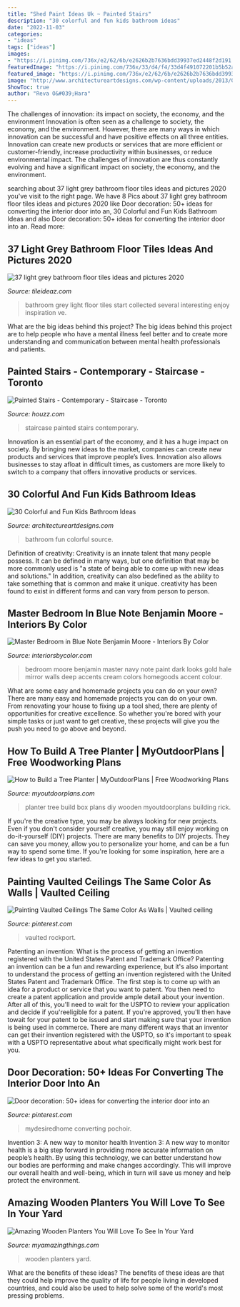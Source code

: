 ```yaml
---
title: "Shed Paint Ideas Uk ~ Painted Stairs"
description: "30 colorful and fun kids bathroom ideas"
date: "2022-11-03"
categories:
- "ideas"
tags: ["ideas"]
images:
- "https://i.pinimg.com/736x/e2/62/6b/e2626b2b7636bdd39937ed2448f2d191.jpg"
featuredImage: "https://i.pinimg.com/736x/33/d4/f4/33d4f491072201b5b52ab2eb6ed36c06.jpg"
featured_image: "https://i.pinimg.com/736x/e2/62/6b/e2626b2b7636bdd39937ed2448f2d191.jpg"
image: "http://www.architectureartdesigns.com/wp-content/uploads/2013/07/87-630x945.jpg"
ShowToc: true
author: "Reva O&#039;Hara"
---
```



The challenges of innovation: its impact on society, the economy, and the environment
Innovation is often seen as a challenge to society, the economy, and the environment. However, there are many ways in which innovation can be successful and have positive effects on all three entities. Innovation can create new products or services that are more efficient or customer-friendly, increase productivity within businesses, or reduce environmental impact. The challenges of innovation are thus constantly evolving and have a significant impact on society, the economy, and the environment.

	

		
searching about 37 light grey bathroom floor tiles ideas and pictures 2020 you've visit to the right page. We have 8 Pics about 37 light grey bathroom floor tiles ideas and pictures 2020 like Door decoration: 50+ ideas for converting the interior door into an, 30 Colorful and Fun Kids Bathroom Ideas and also Door decoration: 50+ ideas for converting the interior door into an. Read more:
		
    
## 37 Light Grey Bathroom Floor Tiles Ideas And Pictures 2020

<img loading=lazy src="https://www.tileideaz.com/wp-content/uploads/2015/03/light_grey_bathroom_floor_tiles_7.jpg" onerror="this.onerror=null;this.src='https://tse2.mm.bing.net/th?id=OIP.6-AvdQjIowgi9r4T3RYXkwHaLL&amp;pid=15.1';" alt="37 light grey bathroom floor tiles ideas and pictures 2020">

_Source: tileideaz.com_

>bathroom grey light floor tiles start collected several interesting enjoy inspiration ve. 

	

What are the big ideas behind this project?
The big ideas behind this project are to help people who have a mental illness feel better and to create more understanding and communication between mental health professionals and patients.

    
## Painted Stairs - Contemporary - Staircase - Toronto

<img loading=lazy src="https://st.hzcdn.com/simgs/fe8133da01f9306c_4-0808/contemporary-staircase.jpg" onerror="this.onerror=null;this.src='https://tse3.mm.bing.net/th?id=OIP.CAAne4isdgXem4UTFDhOHgHaJ4&amp;pid=15.1';" alt="Painted Stairs - Contemporary - Staircase - Toronto">

_Source: houzz.com_

>staircase painted stairs contemporary. 

	

Innovation is an essential part of the economy, and it has a huge impact on society. By bringing new ideas to the market, companies can create new products and services that improve people’s lives. Innovation also allows businesses to stay afloat in difficult times, as customers are more likely to switch to a company that offers innovative products or services.

    
## 30 Colorful And Fun Kids Bathroom Ideas

<img loading=lazy src="http://www.architectureartdesigns.com/wp-content/uploads/2013/07/87-630x945.jpg" onerror="this.onerror=null;this.src='https://tse2.mm.bing.net/th?id=OIP.FCOV-g3KOmmGghTH11lL4gHaLH&amp;pid=15.1';" alt="30 Colorful and Fun Kids Bathroom Ideas">

_Source: architectureartdesigns.com_

>bathroom fun colorful source. 

	

Definition of creativity:
Creativity is an innate talent that many people possess. It can be defined in many ways, but one definition that may be more commonly used is "a state of being able to come up with new ideas and solutions." In addition, creativity can also bedefined as the ability to take something that is common and make it unique. creativity has been found to exist in different forms and can vary from person to person.

    
## Master Bedroom In Blue Note Benjamin Moore - Interiors By Color

<img loading=lazy src="http://www.interiorsbycolor.com/wp-content/uploads/2014/07/navy-blue-wall.jpg" onerror="this.onerror=null;this.src='https://tse2.mm.bing.net/th?id=OIP.Fq2gV-GZ8Agra8eQaRfIlgAAAA&amp;pid=15.1';" alt="Master Bedroom in Blue Note Benjamin Moore - Interiors By Color">

_Source: interiorsbycolor.com_

>bedroom moore benjamin master navy note paint dark looks gold hale mirror walls deep accents cream colors homegoods accent colour. 

	

What are some easy and homemade projects you can do on your own?
There are many easy and homemade projects you can do on your own. From renovating your house to fixing up a tool shed, there are plenty of opportunities for creative excellence. So whether you're bored with your simple tasks or just want to get creative, these projects will give you the push you need to go above and beyond.

    
## How To Build A Tree Planter | MyOutdoorPlans | Free Woodworking Plans

<img loading=lazy src="http://myoutdoorplans.com/wp-content/uploads/2019/03/Building-a-tree-planter-box.png" onerror="this.onerror=null;this.src='https://tse2.mm.bing.net/th?id=OIP.PY_8PlvRgShJEBnY0weUsQHaJ4&amp;pid=15.1';" alt="How to Build a Tree Planter | MyOutdoorPlans | Free Woodworking Plans">

_Source: myoutdoorplans.com_

>planter tree build box plans diy wooden myoutdoorplans building rick. 

	

If you're the creative type, you may be always looking for new projects. Even if you don't consider yourself creative, you may still enjoy working on do-it-yourself (DIY) projects. There are many benefits to DIY projects. They can save you money, allow you to personalize your home, and can be a fun way to spend some time. If you're looking for some inspiration, here are a few ideas to get you started.

    
## Painting Vaulted Ceilings The Same Color As Walls | Vaulted Ceiling

<img loading=lazy src="https://i.pinimg.com/736x/e2/62/6b/e2626b2b7636bdd39937ed2448f2d191.jpg" onerror="this.onerror=null;this.src='https://tse1.mm.bing.net/th?id=OIP.BL1xRuE9qzPRzjkR8hFo0gAAAA&amp;pid=15.1';" alt="Painting Vaulted Ceilings The Same Color As Walls | Vaulted ceiling">

_Source: pinterest.com_

>vaulted rockport. 

	

Patenting an invention: What is the process of getting an invention registered with the United States Patent and Trademark Office?
Patenting an invention can be a fun and rewarding experience, but it's also important to understand the process of getting an invention registered with the United States Patent and Trademark Office. The first step is to come up with an idea for a product or service that you want to patent. You then need to create a patent application and provide ample detail about your invention. After all of this, you'll need to wait for the USPTO to review your application and decide if you'reeligible for a patent. If you're approved, you'll then have towait for your patent to be issued and start making sure that your invention is being used in commerce. There are many different ways that an inventor can get their invention registered with the USPTO, so it's important to speak with a USPTO representative about what specifically might work best for you.

    
## Door Decoration: 50+ Ideas For Converting The Interior Door Into An

<img loading=lazy src="https://i.pinimg.com/736x/33/d4/f4/33d4f491072201b5b52ab2eb6ed36c06.jpg" onerror="this.onerror=null;this.src='https://tse1.mm.bing.net/th?id=OIP.k_7eH_VVT0iqzVsgGUySmwHaLI&amp;pid=15.1';" alt="Door decoration: 50+ ideas for converting the interior door into an">

_Source: pinterest.com_

>mydesiredhome converting pochoir. 

	

Invention 3: A new way to monitor health
Invention 3: A new way to monitor health is a big step forward in providing more accurate information on people’s health. By using this technology, we can better understand how our bodies are performing and make changes accordingly. This will improve our overall health and well-being, which in turn will save us money and help protect the environment.

    
## Amazing Wooden Planters You Will Love To See In Your Yard

<img loading=lazy src="http://myamazingthings.com/wp-content/uploads/2017/03/ladders.jpg" onerror="this.onerror=null;this.src='https://tse2.mm.bing.net/th?id=OIP.Lfi9f_Dwzs8eAgeTPdx1TQHaKK&amp;pid=15.1';" alt="Amazing Wooden Planters You Will Love To See In Your Yard">

_Source: myamazingthings.com_

>wooden planters yard. 

	

What are the benefits of these ideas?
The benefits of these ideas are that they could help improve the quality of life for people living in developed countries, and could also be used to help solve some of the world's most pressing problems.

